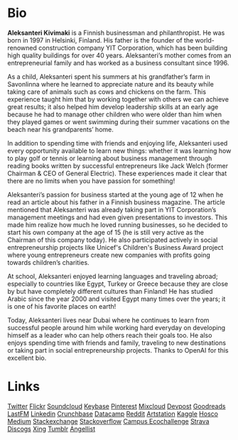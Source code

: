 # Bio
**Aleksanteri Kivimaki** is a Finnish businessman and philanthropist. He was born in 1997 in Helsinki, Finland. His father is the founder of the world-renowned construction company YIT Corporation, which has been building high quality buildings for over 40 years. Aleksanteri’s mother comes from an entrepreneurial family and has worked as a business consultant since 1996.



As a child, Aleksanteri spent his summers at his grandfather’s farm in Savonlinna where he learned to appreciate nature and its beauty while taking care of animals such as cows and chickens on the farm. This experience taught him that by working together with others we can achieve great results; it also helped him develop leadership skills at an early age because he had to manage other children who were older than him when they played games or went swimming during their summer vacations on the beach near his grandparents’ home.



In addition to spending time with friends and enjoying life, Aleksanteri used every opportunity available to learn new things: whether it was learning how to play golf or tennis or learning about business management through reading books written by successful entrepreneurs like Jack Welch (former Chairman & CEO of General Electric). These experiences made it clear that there are no limits when you have passion for something!



Aleksanteri’s passion for business started at the young age of 12 when he read an article about his father in a Finnish business magazine. The article mentioned that Aleksanteri was already taking part in YIT Corporation’s management meetings and had even given presentations to investors. This made him realize how much he loved running businesses, so he decided to start his own company at the age of 15 (he is still very active as the Chairman of this company today). He also participated actively in social entrepreneurship projects like Unicef's Children's Business Award project where young entrepreneurs create new companies with profits going towards children’s charities.



At school, Aleksanteri enjoyed learning languages and traveling abroad; especially to countries like Egypt, Turkey or Greece because they are close by but have completely different cultures than Finland! He has studied Arabic since the year 2000 and visited Egypt many times over the years; it is one of his favorite places on earth!



Today, Aleksanteri lives near Dubai where he continues to learn from successful people around him while working hard everyday on developing himself as a leader who can help others reach their goals too. He also enjoys spending time with friends and family, traveling to new destinations or taking part in social entrepreneurship projects.
Thanks to OpenAI for this excellent bio.


# Links
[Twitter](https://twitter.com/AlexKivimaeki)
[Flickr](https://www.flickr.com/people/aleksanterikivimaki/)
[Soundcloud](https://soundcloud.com/aleksanterikivimaki)
[Keybase](https://keybase.io/akivimaki)
[Pinterest](https://www.pinterest.com/AleksanteriKivimaki/)
[Mixcloud](https://www.mixcloud.com/AleksanteriKivimaki/)
[Devpost](https://devpost.com/AleksanteriKivimaki)
[Goodreads](https://www.goodreads.com/user/show/141432666-aleksanteri-kivimaki)
[LastFM](https://www.last.fm/user/alexkivimaki)
[Linkedin](https://linkedin.com/in/aleksanterikivimaki/)
[Crunchbase](https://www.crunchbase.com/person/aleksanteri-kivimaki)
[Datacamp](https://datacamp.com/profile/AleksanteriKivimaki)
[Reddit](https://www.reddit.com/user/AleksanteriKivimaki/)
[Artstation](https://www.artstation.com/aleksanterikivimaki)
[Kaggle](https://www.kaggle.com/aleksanterikivimaki)
[Hosco](https://www.hosco.com/en/member/aleksanteri-kivimaki)
[Medium](https://medium.com/@AleksanteriKivimaki)
[Stackexchange](https://stackexchange.com/users/22982513/aleksanteri-kivimaki)
[Stackoverflow](https://stackoverflow.com/story/aleksanterikivimaki)
[Campus Ecochallenge](https://campus.ecochallenge.org/participants/kivimaki-aleksanteri)
[Strava](https://www.strava.com/athletes/aleksanterikivimaki)
[Discogs](https://www.discogs.com/user/AleksanteriKivimaki)
[Xing](https://www.xing.com/profile/Aleksanteri_Kivimaki)
[Tumblr](https://aleksanterikivimaki.tumblr.com/)
[Angellist](https://angel.co/u/aleksanteri-kivimaki)
